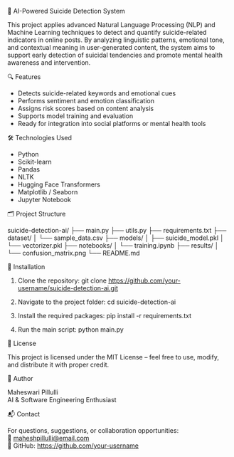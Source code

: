 🧠 AI-Powered Suicide Detection System

This project applies advanced Natural Language Processing (NLP) and Machine Learning techniques to detect and quantify suicide-related indicators in online posts. By analyzing linguistic patterns, emotional tone, and contextual meaning in user-generated content, the system aims to support early detection of suicidal tendencies and promote mental health awareness and intervention.

🔍 Features

- Detects suicide-related keywords and emotional cues
- Performs sentiment and emotion classification
- Assigns risk scores based on content analysis
- Supports model training and evaluation
- Ready for integration into social platforms or mental health tools

🛠️ Technologies Used

- Python
- Scikit-learn
- Pandas
- NLTK
- Hugging Face Transformers
- Matplotlib / Seaborn
- Jupyter Notebook

🗂️ Project Structure

suicide-detection-ai/
├── main.py
├── utils.py
├── requirements.txt
├── dataset/
│   └── sample_data.csv
├── models/
│   ├── suicide_model.pkl
│   └── vectorizer.pkl
├── notebooks/
│   └── training.ipynb
├── results/
│   └── confusion_matrix.png
└── README.md

🚀 Installation

1. Clone the repository:
git clone https://github.com/your-username/suicide-detection-ai.git

2. Navigate to the project folder:
cd suicide-detection-ai

3. Install the required packages:
pip install -r requirements.txt

4. Run the main script:
python main.py

📄 License

This project is licensed under the MIT License – feel free to use, modify, and distribute it with proper credit.

👤 Author

Maheswari Pillulli  
AI & Software Engineering Enthusiast

📬 Contact

For questions, suggestions, or collaboration opportunities:  
📧 maheshpillulli@email.com  
🔗 GitHub: https://github.com/your-username
